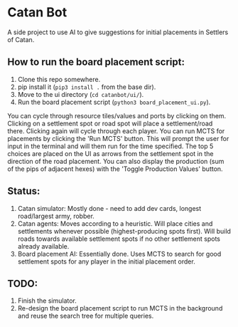 # Catan Bot
A side project to use AI to give suggestions for initial placements in Settlers of Catan. 

## How to run the board placement script:
1. Clone this repo somewhere.
2. pip install it (`pip3 install .` from the base dir).
3. Move to the ui directory (`cd catanbot/ui/`).
4. Run the board placement script (`python3 board_placement_ui.py`).

You can cycle through resource tiles/values and ports by clicking on them. Clicking on a settlement spot or road spot will place a settlement/road there. Clicking again will cycle through each player. You can run MCTS for placements by clicking the 'Run MCTS' button. This will prompt the user for input in the terminal and will them run for the time specified. The top 5 choices are placed on the UI as arrows from the settlement spot in the direction of the road placement. You can also display the production (sum of the pips of adjacent hexes) with the 'Toggle Production Values' button.

## Status:
1. Catan simulator: Mostly done - need to add dev cards, longest road/largest army, robber.
2. Catan agents: Moves according to a heuristic. Will place cities and settlements whenever possible (highest-producing spots first). Will build roads towards available settlement spots if no other settlement spots already available.
3. Board placement AI: Essentially done. Uses MCTS to search for good settlement spots for any player in the initial placement order.

## TODO:
1. Finish the simulator.
2. Re-design the board placement script to run MCTS in the background and reuse the search tree for multiple queries.
